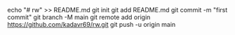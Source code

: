 echo "# rw" >> README.md
git init
git add README.md
git commit -m "first commit"
git branch -M main
git remote add origin https://github.com/kadavr69/rw.git
git push -u origin main
